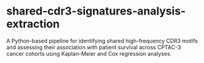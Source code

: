 # shared-cdr3-signatures-analysis-extraction
A Python-based pipeline for identifying shared high-frequency CDR3 motifs and assessing their association with patient survival across CPTAC-3 cancer cohorts using Kaplan–Meier and Cox regression analyses.
